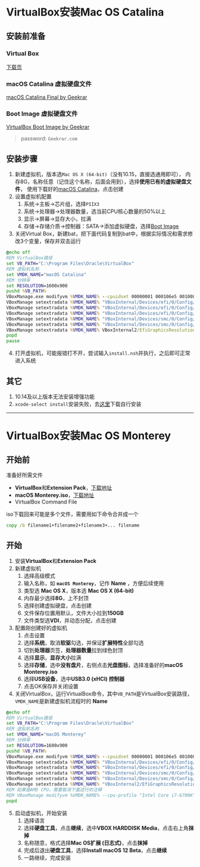 # VirtualBox安装Mac OS Catalina

## 安装前准备

### Virtual Box

[下载页](https://www.virtualbox.org/wiki/Downloads)

### macOS Catalina 虚拟硬盘文件

[macOS Catalina Final by Geekrar](https://drive.google.com/drive/folders/1Odu1gu4cdMU0HNw8QztrR_fvYlmcNSLt)

### Boot Image 虚拟硬盘文件

[VirtualBox Boot Image by Geekrar](https://drive.google.com/drive/folders/1xcTmJOBc9dZQMySYgW_TNpjd2YY6WV0s)

> password: `Geekrar.com`

## 安装步骤

1. 新建虚拟机，版本选`Mac OS X (64-bit)`（没有10.15，直接选通用即可），
   内存8G，名称任意（记住这个名称，后面会用到），选择**使用已有的虚拟硬盘文件**，
   使用下载好的[macOS Catalina](#macos-catalina-虚拟硬盘文件)，点击创建
2. 设置虚拟机配置
   1. 系统->主板->芯片组，选择`PIIX3`
   2. 系统->处理器->处理器数量，选当前CPU核心数量的50%以上
   3. 显示->屏幕->显存大小，拉满
   4. 存储->存储介质->控制器：SATA->添加虚拟硬盘，选择[Boot Image](#boot-image-虚拟硬盘文件)
3. 关闭Virtual Box，新建bat，把下面代码复制到bat中，根据实际情况和需求修改3个变量，保存并双击运行
```bat
@echo off
REM VirtualBox路径
set VB_PATH="C:\Program Files\Oracle\VirtualBox"
REM 虚拟机名称
set VMDK_NAME="macOS Catalina"
REM 分辨率
set RESOLUTION=1600x900
pushd %VB_PATH%
VBoxManage.exe modifyvm %VMDK_NAME% --cpuidset 00000001 000106e5 00100800 0098e3fd bfebfbff
VBoxManage setextradata %VMDK_NAME% "VBoxInternal/Devices/efi/0/Config/DmiSystemProduct" "iMac11,3"
VBoxManage setextradata %VMDK_NAME% "VBoxInternal/Devices/efi/0/Config/DmiSystemVersion" "1.0"
VBoxManage setextradata %VMDK_NAME% "VBoxInternal/Devices/efi/0/Config/DmiBoardProduct" "Iloveapple"
VBoxManage setextradata %VMDK_NAME% "VBoxInternal/Devices/smc/0/Config/DeviceKey" "ourhardworkbythesewordsguardedpleasedontsteal(c)AppleComputerInc"
VBoxManage setextradata %VMDK_NAME% "VBoxInternal/Devices/smc/0/Config/GetKeyFromRealSMC" 1
VBoxManage setextradata %VMDK_NAME% VBoxInternal2/EfiGraphicsResolution %RESOLUTION%
popd
pause
```
4. 打开虚拟机，可能报错打不开，尝试输入`install.nsh`并执行，之后即可正常进入系统

## 其它

1. 10.14及以上版本无法安装增强功能
2. `xcode-select install`安装失败，去[这里](https://developer.apple.com/downloads/index.action?name=for%20Xcode)下载自行安装

---

# VirtualBox安装Mac OS Monterey

## 开始前

准备好所需文件

- **VirtualBox**和**Extension Pack**，[下载地址](https://www.virtualbox.org/wiki/Downloads)
- **macOS Monterey.iso**，[下载地址](https://nodeninjas.net/download-monterey-iso/)
- VirtualBox Command File

iso下载回来可能是多个文件，需要用如下命令合并成一个
```bat
copy /b filename1+filename2+filename3+... filename
```

## 开始

1. 安装**VirtualBox**和**Extension Pack**
2. 新建虚拟机
   1. 选择高级模式
   2. 输入名称，如 **`macOS Monterey`**，记作 **Name** ，方便后续使用
   3. 类型选 **Mac OS X**，版本选 **Mac OS X (64-bit)**
   4. 内存最少选择**8G**，上不封顶
   5. 选择创建虚拟硬盘，点击创建
   6. 文件保存位置用默认，文件大小拉到**150GB**
   7. 文件类型选**VDI**，并动态分配，点击创建
3. 配置刚创建好的虚拟机
   1. 点击设置
   2. 选择**系统**，取消**软驱**勾选，并保证**扩展特性**全部勾选
   3. 切到**处理器**页签，**处理器数量**拉到绿色封顶
   4. 选择**显示**，**显存大小**拉满
   5. 选择**存储**，选中**没有盘片**，右侧点击**光盘图标**，选择准备好的**macOS Monterey.iso**
   6. 选择**USB设备**，选中**USB3.0 (xHCI) 控制器**
   7. 点击OK保存并关闭设置
4. 关闭VirtualBox，运行VirtualBox命令，其中`VB_PATH`是VirtualBox安装路径，`VMDK_NAME`是新建虚拟机流程时的 **Name**
```bat
@echo off
REM VirtualBox路径
set VB_PATH="C:\Program Files\Oracle\VirtualBox"
REM 虚拟机名称
set VMDK_NAME="macOS Monterey"
REM 分辨率
set RESOLUTION=1600x900
pushd %VB_PATH%
VBoxManage.exe modifyvm %VMDK_NAME% --cpuidset 00000001 000106e5 00100800 0098e3fd bfebfbff
VBoxManage setextradata %VMDK_NAME% "VBoxInternal/Devices/efi/0/Config/DmiSystemProduct" "MacBookPro15,1"
VBoxManage setextradata %VMDK_NAME% "VBoxInternal/Devices/efi/0/Config/DmiBoardProduct" "Mac-551B86E5744E2388"
VBoxManage setextradata %VMDK_NAME% "VBoxInternal/Devices/smc/0/Config/DeviceKey" "ourhardworkbythesewordsguardedpleasedontsteal(c)AppleComputerInc"
VBoxManage setextradata %VMDK_NAME% "VBoxInternal/Devices/smc/0/Config/GetKeyFromRealSMC" 1
VBoxManage setextradata %VMDK_NAME% "VBoxInternal2/EfiGraphicsResolution" %RESOLUTION%
REM 如果是AMD CPU，需要取消下面这行的注释
REM VBoxManage modifyvm %VMDK_NAME% --cpu-profile "Intel Core i7-6700K"
popd
```
5. 启动虚拟机，开始安装
   1. 选择语言
   2. 选择**硬盘工具**，点击**继续**，选中**VBOX HARDDISK Media**，点击右上角**抹掉**
   3. 名称随意，格式选择**Mac OS扩展 (日志式)**，点击**抹掉**
   4. 完成后退出**硬盘工具**，选择**Install macOS 12 Beta**，点击**继续**
   5. 一路继续，完成安装
